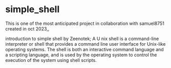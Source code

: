 # simple_shell
This is one of the most anticipated project
in collaboration with samuel8751
created in oct 2023,,

introduction to simple shell by Zeenotek;
A U nix shell is a command-line interpreter or shell that provides a command line user interface for Unix-like operating systems. The shell is both an interactive command language and a scripting language, and is used by the operating system to control the execution of the system using shell scripts.
